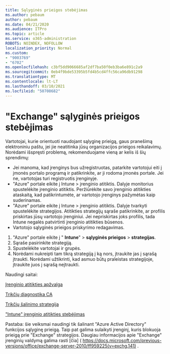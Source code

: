 ```yaml
---
title: Sąlyginės prieigos stebėjimas
ms.author: pebaum
author: pebaum
ms.date: 04/21/2020
ms.audience: ITPro
ms.topic: article
ms.service: o365-administration
ROBOTS: NOINDEX, NOFOLLOW
localization_priority: Normal
ms.custom:
- "9003769"
- "6702"
ms.openlocfilehash: c3bf5dd9066685af2df7ba50f0eb3ba6e891c2a9
ms.sourcegitcommit: 0eb4f9bde53395b5fd4b5cd4ffc56ca96db91298
ms.translationtype: MT
ms.contentlocale: lt-LT
ms.lasthandoff: 03/10/2021
ms.locfileid: "50708682"
---
```

# <a name="monitoring-conditional-access-for-exchange"></a>"Exchange" sąlyginės prieigos stebėjimas

Vartotojai, kurie orientuoti naudojant sąlyginę prieigą, gaus pranešimą elektroniniu paštu, jei jie neatitinka jūsų organizacijos prieigos reikalavimų. Norėdami išspręsti problemą, rekomenduojame vieną ar kelis iš šių sprendimų:

- Jei manoma, kad įrenginys bus užregistruotas, patarkite vartotojui eiti į įmonės portalo programą ir patikrinkite, ar ji rodoma įmonės portale. Jei ne, vartotojas turi registruotis įrenginyje.
- "Azure" portale eikite į Intune > įrenginio atitiktis. Dalyje monitorius spustelėkite įrenginio atitiktis. Peržiūrėkite savo įrenginio atitikties ataskaitą, kad patikrintumėte, ar vartotojo įrenginys pažymėtas kaip suderinamas.
- "Azure" portale eikite į Intune > įrenginio atitiktis. Dalyje tvarkyti spustelėkite strategijos. Atitikties strategijų sąraše patikrinkite, ar profilis priskirtas jūsų vartotojo įrenginiui. Jei nepriskirtas joks profilis, tada Intune negalės patvirtinti įrenginio atitikties būsenos.
- Vartotojo sąlyginės prieigos priskyrimo redagavimas.

1. "Azure" portale eikite į " **Intune**"  >  **sąlyginės prieigos**  >  **strategijas**.
2. Sąraše pasirinkite strategiją.
3. Spustelėkite vartotojai ir grupės.
4. Norėdami nukreipti tam tikrą strategiją į ką nors, įtraukite jas į sąrašą įtraukti. Norėdami užtikrinti, kad asmuo būtų praleistas strategijoje, įtraukite juos į sąrašą neįtraukti.

Naudingi saitai:

[Įrenginio atitikties apžvalga](https://docs.microsoft.com/intune/device-compliance-get-started)

[Trikčių diagnostika CA](https://docs.microsoft.com/intune/troubleshoot-conditional-access)

[Trikčių šalinimo strategija](https://docs.microsoft.com/troubleshoot/mem/intune/troubleshoot-policies-in-microsoft-intune)

["Intune" įrenginio atitikties stebėjimas](https://docs.microsoft.com/intune/compliance-policy-monitor)

Pastaba: šie veiksmai naudingi tik šalinant "Azure Active Directory" funkcijos sąlyginę prieigą. Taip pat galima sulaikyti įrenginį, kuris blokuoja prieigą prie "Exchange" strategijos. Daugiau informacijos apie "Exchange" įrenginių valdymą galima rasti [čia] ( https://docs.microsoft.com/previous-versions/office/exchange-server-2010/ff959225(v=exchg.141) .
